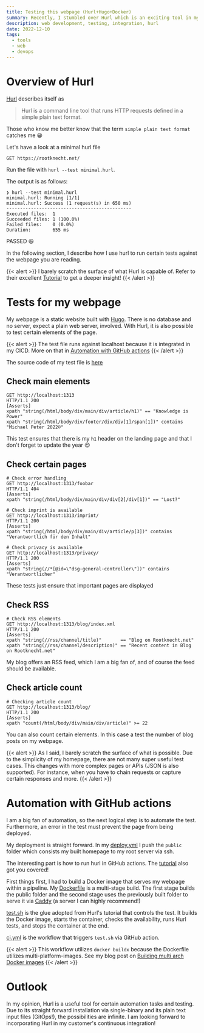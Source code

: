 ```yaml
---
title: Testing this webpage (Hurl+Hugo+Docker)
summary: Recently, I stumbled over Hurl which is an exciting tool in my opinion. To play around with it, I created a sort of integration test for this homepage utilizing Hugo, Docker, GitHub actions, and Hurl.
description: web development, testing, integration, hurl
date: 2022-12-10
tags:
  - tools
  - web
  - devops
---
```


# Overview of Hurl

[Hurl](https://hurl.dev/) describes itself as

> Hurl is a command line tool that runs HTTP requests defined in a simple plain text format.

Those who know me better know that the term `simple plain text format` catches me 😀

Let's have a look at a minimal hurl file

```
GET https://rootknecht.net/
```

Run the file with `hurl --test minimal.hurl`.

The output is as follows:

```
❯ hurl --test minimal.hurl
minimal.hurl: Running [1/1]
minimal.hurl: Success (1 request(s) in 650 ms)
----------------------------------------------
Executed files:  1
Succeeded files: 1 (100.0%)
Failed files:    0 (0.0%)
Duration:        655 ms
```

PASSED 😃

In the following section, I describe how I use hurl to run certain tests against the webpage you are reading.

{{< alert >}}
I barely scratch the surface of what Hurl is capable of. Refer to their excellent [Tutorial](https://hurl.dev/docs/tutorial/your-first-hurl-file.html) to get a deeper insight!
{{< /alert >}}

# Tests for my webpage

My webpage is a static website built with [Hugo](https://gohugo.io/). There is no database and no server, expect a plain web server, involved. With Hurl, it is also possible to test certain elements of the page.

{{< alert >}}
The test file runs against localhost because it is integrated in my CICD. More on that in [Automation with GitHub actions](#automation-with-github-actions)
{{< /alert >}}

The source code of my test file is [here](https://raw.githubusercontent.com/Allaman/rootknecht.net/main/test/test.hurl)

## Check main elements

```
GET http://localhost:1313
HTTP/1.1 200
[Asserts]
xpath "string(/html/body/div/main/div/article/h1)" == "Knowledge is Power"
xpath "string(/html/body/div/footer/div/div[1]/span[1])" contains "Michael Peter 2022©"
```

This test ensures that there is my `h1` header on the landing page and that I don't forget to update the year 😉

## Check certain pages

```
# Check error handling
GET http://localhost:1313/foobar
HTTP/1.1 404
[Asserts]
xpath "string(/html/body/div/main/div/div[2]/div[1])" == "Lost?"

# Check imprint is available
GET http://localhost:1313/imprint/
HTTP/1.1 200
[Asserts]
xpath "string(/html/body/div/main/div/article/p[3])" contains "Verantwortlich für den Inhalt"

# Check privacy is available
GET http://localhost:1313/privacy/
HTTP/1.1 200
[Asserts]
xpath "string(//*[@id=\"dsg-general-controller\"])" contains "Verantwortlicher"
```

These tests just ensure that important pages are displayed

## Check RSS

```
# Check RSS elements
GET http://localhost:1313/blog/index.xml
HTTP/1.1 200
[Asserts]
xpath "string(//rss/channel/title)"       == "Blog on Rootknecht.net"
xpath "string(//rss/channel/description)" == "Recent content in Blog on Rootknecht.net"
```

My blog offers an RSS feed, which I am a big fan of, and of course the feed should be available.

## Check article count

```
# Checking article count
GET http://localhost:1313/blog/
HTTP/1.1 200
[Asserts]
xpath "count(/html/body/div/main/div/article)" >= 22
```

You can also count certain elements. In this case a test the number of blog posts on my webpage.

{{< alert >}}
As I said, I barely scratch the surface of what is possible. Due to the simplicity of my homepage, there are not many super useful test cases. This changes with more complex pages or APIs (JSON is also supported). For instance, when you have to chain requests or capture certain responses and more.
{{< /alert >}}

# Automation with GitHub actions

I am a big fan of automation, so the next logical step is to automate the test. Furthermore, an error in the test must prevent the page from being deployed.

My deployment is straight forward. In my [deploy.yml](https://raw.githubusercontent.com/Allaman/rootknecht.net/main/.github/workflows/deploy.yml) I push the `public` folder which consists my built homepage to my root server via ssh.

The interesting part is how to run hurl in GitHub actions. The [tutorial](https://hurl.dev/docs/tutorial/ci-cd-integration.html) also got you covered!

First things first, I had to build a Docker image that serves my webpage within a pipeline. My [Dockerfile](https://github.com/Allaman/rootknecht.net/blob/main/Dockerfile) is a multi-stage build. The first stage builds the public folder and the second stage uses the previously built folder to serve it via [Caddy](https://caddyserver.com/) (a server I can highly recommend!)

[test.sh](https://raw.githubusercontent.com/Allaman/rootknecht.net/main/test/test.sh) is the glue adopted from Hurl's tutorial that controls the test. It builds the Docker image, starts the container, checks the availability, runs Hurl tests, and stops the container at the end.

[ci.yml](https://raw.githubusercontent.com/Allaman/rootknecht.net/main/.github/workflows/ci.yml) is the workflow that triggers `test.sh` via GitHub action.

{{< alert >}}
This workflow utilizes `docker buildx` because the Dockerfile utilizes multi-platform-images. See my blog post on [Building multi arch Docker images](/blog/multi-arch-docker/)
{{< /alert >}}

# Outlook

In my opinion, Hurl is a useful tool for certain automation tasks and testing. Due to its straight forward installation via single-binary and its plain text input files (GitOps!), the possibilities are infinite. I am looking forward to incorporating Hurl in my customer's continuous integration!
